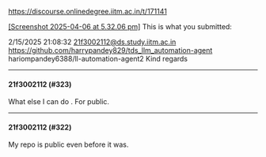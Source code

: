 https://discourse.onlinedegree.iitm.ac.in/t/171141

<a class="lightbox" data-download-href="/uploads/short-url/5Pc8doq0Qsv0W9yCDCdawqbbEYp.jpeg?dl=1" href="https://europe1.discourse-cdn.com/flex013/uploads/iitm/original/3X/2/8/28d462abf3d71240022c11eaaef8ef9dd8c62559.jpeg" title="Screenshot 2025-04-06 at 5.32.06 pm">[Screenshot 2025-04-06 at 5.32.06 pm]</a> 
This is what you submitted: 

2/15/2025 21:08:32 
21f3002112@ds.study.iitm.ac.in 
<a href="https://github.com/harrypandey829/tds_llm_automation-agent"> https://github.com/harrypandey829/tds_llm_automation-agent</a> 
hariompandey6388/ll-automation-agent2 
Kind regards
  </blockquote>
</aside>
<hr>

<h4>21f3002112 (#323)</h4>
<p>What else I can do . For public.</p><hr>

<h4>21f3002112 (#322)</h4>
<p>My repo is public even before it was.